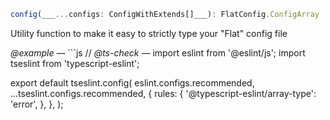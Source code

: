 ```javascript
config(___...configs: ConfigWithExtends[]___): FlatConfig.ConfigArray
```



Utility function to make it easy to strictly type your "Flat" config file

_@example_ — ```js
// _@ts-check_ —
import eslint from '@eslint/js';
import tseslint from 'typescript-eslint';

export default tseslint.config(
  eslint.configs.recommended,
  ...tseslint.configs.recommended,
  {
    rules: {
      '@typescript-eslint/array-type': 'error',
    },
  },
);
```
